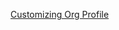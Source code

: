 [Customizing Org Profile](https://docs.github.com/en/organizations/collaborating-with-groups-in-organizations/customizing-your-organizations-profile)
